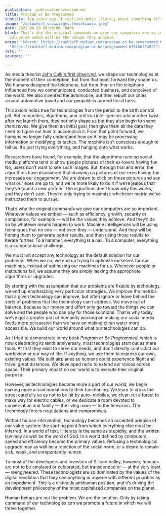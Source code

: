 ```yaml
---
publication: _publications/medium.md
title: Program or Be Programmed
subtitle: Ten years ago, I realized media literacy meant something different
image: "/uploads/1_savwwixgsvnfewvo1cwwsa.jpeg"
date: 2022-04-20 00:00:00 -0400
blurb: That’s why the original commands we give our computers are so important. Whatever
  values we embed will be the values they achieve.
notes: 'Source: [https://rushkoff.medium.com/program-or-be-programmed-633fb8f045f3](https://rushkoff.medium.com/program-or-be-programmed-633fb8f045f3
  "https://rushkoff.medium.com/program-or-be-programmed-633fb8f045f3")'
refs: ''
sources: ''

---
```

As media theorist [John Culkin first observed](http://www.medialit.org/reading-room/john-culkin-sj-man-who-invented-media-literacy-1928-1993), we shape our technologies at the moment of their conception, but from that point forward they shape us. We humans designed the telephone, but from then on the telephone influenced how we communicated, conducted business, and conceived of the world. We also invented the automobile, but then rebuilt our cities around automotive travel and our geopolitics around fossil fuels.

This axiom holds true for technologies from the pencil to the birth control pill. But computers, algorithms, and artificial intelligences add another twist: after we launch them, they not only shape us but they also begin to shape _themselves_. We give them an initial goal, then give them all the data they need to figure out how to accomplish it. From that point forward, we humans no longer fully understand how an AI may be processing information or modifying its tactics. The machine isn’t conscious enough to tell us. It’s just trying everything, and hanging onto what works.

Researchers have found, for example, that the algorithms running social media platforms tend to show people pictures of their ex-lovers having fun. No, users don’t want to see such images. But, through trial and error, the algorithms have discovered that showing us pictures of our exes having fun increases our engagement. We are drawn to click on those pictures and see what our exes are up to, and we’re more likely to do it if we’re jealous that they’ve found a new partner. The algorithms don’t know why this works, and they don’t care. They’re only trying to maximize whichever metric we’ve instructed them to pursue.

That’s why the original commands we give our computers are so important. Whatever values we embed — such as efficiency, growth, security or compliance, for example — will be the values they achieve. And they’ll do so by whatever means happen to work. Machine intelligences will be using techniques that no one — not even they — understand. And they will be honing them to generate better results, and then using those results to iterate further. To a hammer, everything is a nail. To a computer, everything is a computational challenge.

We must not accept any technology as the default solution for our problems. When we do, we end up trying to optimize ourselves for our machines, instead of optimizing our machines for us. Whenever people or institutions fail, we assume they are simply lacking the appropriate algorithms or upgrades.

By starting with the assumption that our problems are fixable by technology, we end up emphasizing very particular strategies. We improve the metrics that a given technology can improve, but often ignore or leave behind the sorts of problems that the technology can’t address. We move out of balance, because our money and effort only go toward the things we can solve and the people who can pay for those solutions. That is why today, we’ve got a greater part of humanity working on making our social media feeds more persuasive than we have on making clean water more accessible. We build our world around what our technologies can do.

As I tried to demonstrate in my book _Program or Be Programmed,_ which is now celebrating its tenth anniversary, most technologies start out as mere tools. At first they exist to serve our needs, and don’t directly contradict our worldview or our way of life. If anything, we use them to express our own, existing values. We built airplanes so humans could experience flight and travel great distances. We developed radio to extend our voices across space. Their primary impact on our world is to execute their original purpose.

However, as technologies become more a part of our world, we begin making more accommodations to their functioning. We learn to cross the street carefully so as not to be hit by auto- mobiles, we clear-cut a forest to make way for electric cables, or we dedicate a room devoted to conversation and family — the living room — to the television. The technology forces negotiations and compromises.

Without human intervention, technology becomes an accepted premise of our value system: the starting point from which everything else must be inferred. In a world of text, illiteracy is the same as stupidity, and the written law may as well be the word of God. In a world defined by computers, speed and efficiency become the primary values. Refusing a technological upgrade may as well be a rejection of the social norm, or a desire to remain sick, weak, and unrepentantly human.

To most of the developers and investors of Silicon Valley, however, humans are not to be emulated or celebrated, but transcended or — at the very least — reengineered. These technologists are so dominated by the values of the digital revolution that they see anything or anyone with different priorities as an impediment. This is a distinctly antihuman position, and it’s driving the development philosophy of the most capitalized companies on the planet.

Human beings are not the problem. We are the solution. Only by taking command of our technologies can we promote a future in which we will thrive together.